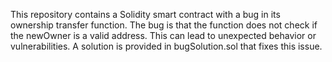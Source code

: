 This repository contains a Solidity smart contract with a bug in its ownership transfer function. The bug is that the function does not check if the newOwner is a valid address.  This can lead to unexpected behavior or vulnerabilities. A solution is provided in bugSolution.sol that fixes this issue.